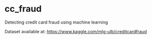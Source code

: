 # cc_fraud
Detecting credit card fraud using machine learning

Dataset available at: https://www.kaggle.com/mlg-ulb/creditcardfraud
